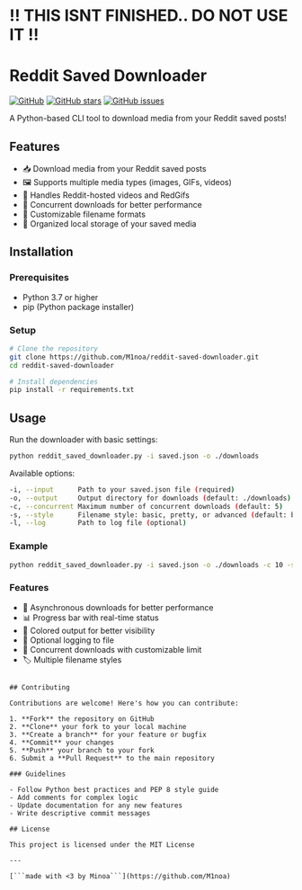 # !! THIS ISNT FINISHED.. DO NOT USE IT !!

# Reddit Saved Downloader

[![GitHub](https://img.shields.io/github/license/M1noa/reddit-saved-downloader)](https://github.com/M1noa/reddit-saved-downloader)
[![GitHub stars](https://img.shields.io/github/stars/M1noa/reddit-saved-downloader)](https://github.com/M1noa/reddit-saved-downloader/stargazers)
[![GitHub issues](https://img.shields.io/github/issues/M1noa/reddit-saved-downloader)](https://github.com/M1noa/reddit-saved-downloader/issues)

A Python-based CLI tool to download media from your Reddit saved posts!

## Features

- 📥 Download media from your Reddit saved posts
- 🖼️ Supports multiple media types (images, GIFs, videos)
- 🎥 Handles Reddit-hosted videos and RedGifs
- 🚀 Concurrent downloads for better performance
- 📁 Customizable filename formats
- 💾 Organized local storage of your saved media

## Installation

### Prerequisites

- Python 3.7 or higher
- pip (Python package installer)

### Setup

```bash
# Clone the repository
git clone https://github.com/M1noa/reddit-saved-downloader.git
cd reddit-saved-downloader

# Install dependencies
pip install -r requirements.txt
```

## Usage

Run the downloader with basic settings:
```bash
python reddit_saved_downloader.py -i saved.json -o ./downloads
```

Available options:
```bash
-i, --input      Path to your saved.json file (required)
-o, --output     Output directory for downloads (default: ./downloads)
-c, --concurrent Maximum number of concurrent downloads (default: 5)
-s, --style      Filename style: basic, pretty, or advanced (default: basic)
-l, --log        Path to log file (optional)
```

### Example
```bash
python reddit_saved_downloader.py -i saved.json -o ./downloads -c 10 -s advanced -l download.log
```

### Features
- 🚀 Asynchronous downloads for better performance
- 📊 Progress bar with real-time status
- 🎨 Colored output for better visibility
- 📝 Optional logging to file
- 🔄 Concurrent downloads with customizable limit
- 🏷️ Multiple filename styles
```

## Contributing

Contributions are welcome! Here's how you can contribute:

1. **Fork** the repository on GitHub
2. **Clone** your fork to your local machine
3. **Create a branch** for your feature or bugfix
4. **Commit** your changes
5. **Push** your branch to your fork
6. Submit a **Pull Request** to the main repository

### Guidelines

- Follow Python best practices and PEP 8 style guide
- Add comments for complex logic
- Update documentation for any new features
- Write descriptive commit messages

## License

This project is licensed under the MIT License

---

[```made with <3 by Minoa```](https://github.com/M1noa)
